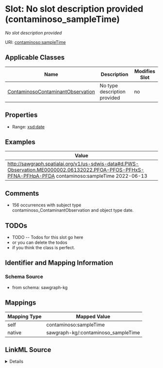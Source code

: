 

# Slot: No slot description provided (contaminoso_sampleTime)


_No slot description provided_





URI: [contaminoso:sampleTime](http://sawgraph.spatialai.org/v1/contaminoso#sampleTime)



<!-- no inheritance hierarchy -->





## Applicable Classes

| Name | Description | Modifies Slot |
| --- | --- | --- |
| [ContaminosoContaminantObservation](../classes/ContaminosoContaminantObservation.md) | No type description provided |  no  |







## Properties

* Range: [xsd:date](http://www.w3.org/2001/XMLSchema#date)






## Examples

| Value |
| --- |
| http://sawgraph.spatialai.org/v1/us-sdwis-data#d.PWS-Observation.ME0000002.06132022.PFOA-PFOS-PFHxS-PFNA-PFHpA-PFDA contaminoso:sampleTime 2022-06-13 |

## Comments

* 156 occurrences with subject type contaminoso_ContaminantObservation and object type date.

## TODOs

* TODO -- Todos for this slot go here
* or you can delete the todos
* if you think the class is perfect.

## Identifier and Mapping Information







### Schema Source


* from schema: sawgraph-kg




## Mappings

| Mapping Type | Mapped Value |
| ---  | ---  |
| self | contaminoso:sampleTime |
| native | sawgraph-kg/:contaminoso_sampleTime |




## LinkML Source

<details>
```yaml
name: contaminoso_sampleTime
description: No slot description provided
title: No slot description provided
todos:
- TODO -- Todos for this slot go here
- or you can delete the todos
- if you think the class is perfect.
comments:
- 156 occurrences with subject type contaminoso_ContaminantObservation and object
  type date.
examples:
- value: http://sawgraph.spatialai.org/v1/us-sdwis-data#d.PWS-Observation.ME0000002.06132022.PFOA-PFOS-PFHxS-PFNA-PFHpA-PFDA
    contaminoso:sampleTime 2022-06-13
from_schema: sawgraph-kg
rank: 1000
slot_uri: contaminoso:sampleTime
alias: contaminoso_sampleTime
domain_of:
- contaminoso_ContaminantObservation
range: date

```
</details>